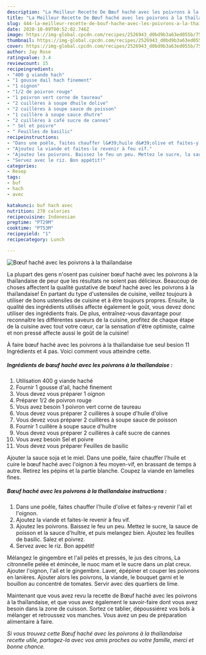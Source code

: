 ```yaml
---
description: "La Meilleur Recette De Bœuf haché avec les poivrons à la thaïlandaise"
title: "La Meilleur Recette De Bœuf haché avec les poivrons à la thaïlandaise"
slug: 444-la-meilleur-recette-de-bouf-hache-avec-les-poivrons-a-la-thailandaise
date: 2020-10-09T00:52:02.746Z
image: https://img-global.cpcdn.com/recipes/2526943_d0bd9b3a63ed055b/751x532cq70/boeuf-hache-avec-les-poivrons-a-la-thailandaise-photo-principale-de-la-recette.jpg
thumbnail: https://img-global.cpcdn.com/recipes/2526943_d0bd9b3a63ed055b/751x532cq70/boeuf-hache-avec-les-poivrons-a-la-thailandaise-photo-principale-de-la-recette.jpg
cover: https://img-global.cpcdn.com/recipes/2526943_d0bd9b3a63ed055b/751x532cq70/boeuf-hache-avec-les-poivrons-a-la-thailandaise-photo-principale-de-la-recette.jpg
author: Jay Rose
ratingvalue: 3.4
reviewcount: 15
recipeingredient:
- "400 g viande hach"
- "1 gousse dail hach finement"
- "1 oignon"
- "1/2 de poivron rouge"
- "1 poivron vert corne de taureau"
- "2 cuillères à soupe dhuile dolive"
- "2 cuillères à soupe sauce de poisson"
- "1 cuillère à soupe sauce dhutre"
- "2 cuillères à café sucre de cannes"
- " Sel et poivre"
- " Feuilles de basilic"
recipeinstructions:
- "Dans une poêle, faites chauffer l&#39;huile d&#39;olive et faites-y revenir l&#39;ail et l&#39;oignon."
- "Ajoutez la viande et faites-le revenir à feu vif."
- "Ajoutez les poivrons. Baissez le feu un peu. Mettez le sucre, la sauce de poisson et la sauce d&#39;huître, et puis melangez bien.  Ajoutez les feuilles de basilic. Salez et poivrez."
- "Servez avec le riz. Bon appétit!"
categories:
- Resep
tags:
- buf
- hach
- avec

katakunci: buf hach avec 
nutrition: 270 calories
recipecuisine: Indonesian
preptime: "PT29M"
cooktime: "PT53M"
recipeyield: "1"
recipecategory: Lunch

---
```



![Bœuf haché avec les poivrons à la thaïlandaise](https://img-global.cpcdn.com/recipes/2526943_d0bd9b3a63ed055b/751x532cq70/boeuf-hache-avec-les-poivrons-a-la-thailandaise-photo-principale-de-la-recette.jpg)

La plupart des gens n'osent pas cuisiner bœuf haché avec les poivrons à la thaïlandaise de peur que les résultats ne soient pas délicieux. Beaucoup de choses affectent la qualité gustative de bœuf haché avec les poivrons à la thaïlandaise! En partant du type d'ustensiles de cuisine, veillez toujours à utiliser de bons ustensiles de cuisine et à être toujours propres. Ensuite, la qualité des ingrédients utilisés affecte également le goût, vous devez donc utiliser des ingrédients frais. De plus, entraînez-vous davantage pour reconnaître les différentes saveurs de la cuisine, profitez de chaque étape de la cuisine avec tout votre cœur, car la sensation d'être optimiste, calme et non pressé affecte aussi le goût de la cuisine!

<!--inarticleads1-->

À faire bœuf haché avec les poivrons à la thaïlandaise tue seul besion 11 Ingrédients et 4 pas. Voici comment vous atteindre cette.

##### Ingrédients de bœuf haché avec les poivrons à la thaïlandaise :

1. Utilisation 400 g viande haché
1. Fournir 1 gousse d&#39;ail, haché finement
1. Vous devez vous préparer 1 oignon
1. Préparer 1/2 de poivron rouge
1. Vous avez besoin 1 poivron vert corne de taureau
1. Vous devez vous préparer 2 cuillères à soupe d&#39;huile d&#39;olive
1. Vous devez vous préparer 2 cuillères à soupe sauce de poisson
1. Fournir 1 cuillère à soupe sauce d&#39;huître
1. Vous devez vous préparer 2 cuillères à café sucre de cannes
1. Vous avez besoin  Sel et poivre
1. Vous devez vous préparer  Feuilles de basilic


Ajouter la sauce soja et le miel. Dans une poêle, faire chauffer l&#39;huile et cuire le bœuf haché avec l&#39;oignon à feu moyen-vif, en brassant de temps à autre. Retirez les pépins et la partie blanche. Coupez la viande en lamelles fines. 

<!--inarticleads2-->

##### Bœuf haché avec les poivrons à la thaïlandaise instructions :

1. Dans une poêle, faites chauffer l&#39;huile d&#39;olive et faites-y revenir l&#39;ail et l&#39;oignon.
1. Ajoutez la viande et faites-le revenir à feu vif.
1. Ajoutez les poivrons. Baissez le feu un peu. Mettez le sucre, la sauce de poisson et la sauce d&#39;huître, et puis melangez bien.  Ajoutez les feuilles de basilic. Salez et poivrez.
1. Servez avec le riz. Bon appétit!


Mélangez le gingembre et l&#39;ail pelés et pressés, le jus des citrons, La citronnelle pelée et émincée, le nuoc mam et le sucre dans un plat creux. Ajouter l&#39;oignon, l&#39;ail et le gingembre. Laver, épépiner et couper les poivrons en lanières. Ajouter alors les poivrons, la viande, le bouquet garni et le bouillon au concentré de tomates. Servir avec des quartiers de lime. 

<!--inarticleads1-->

<p>
Maintenant que vous avez revu la recette de Bœuf haché avec les poivrons à la thaïlandaise, et que vous avez également le savoir-faire dont vous avez besoin dans la zone de cuisson. Sortez ce tablier, dépoussiérez vos bols à mélanger et retroussez vos manches. Vous avez un peu de préparation alimentaire à faire.
</p>

<p>
<i>Si vous trouvez cette Bœuf haché avec les poivrons à la thaïlandaise recette utile, partagez-la avec vos amis proches ou votre famille, merci et bonne chance.</i>
</p>
